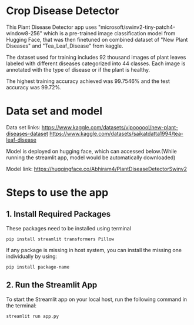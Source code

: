 
# Crop Disease Detector

This Plant Disease Detector app uses "microsoft/swinv2-tiny-patch4-window8-256" which is a pre-trained image classification model from Hugging Face, that was then finetuned on combined dataset of "New Plant Diseases" and "Tea_Leaf_Disease" from kaggle.

The dataset used for training includes 92 thousand images of plant leaves labeled with different diseases categorized into 44 classes. Each image is annotated with the type of disease or if the plant is healthy.

The highest training accuracy achieved was 99.7546% and the test accuracy was 99.72%.


# Data set and model

Data set links: https://www.kaggle.com/datasets/vipoooool/new-plant-diseases-dataset
                https://www.kaggle.com/datasets/saikatdatta1994/tea-leaf-disease



Model is deployed on hugging face, which can accessed below.(While running the streamlit app, model would be automatically downloaded)

Model link: https://huggingface.co/Abhiram4/PlantDiseaseDetectorSwinv2


# Steps to use the app

## 1. Install Required Packages

These packages need to be installed using terminal

```pip install streamlit transformers Pillow```

If any package is missing in host system, you can install the missing one individually by using:

```pip install package-name```



## 2. Run the Streamlit App
To start the Streamlit app on your local host, run the following command in the terminal:

```streamlit run app.py```

